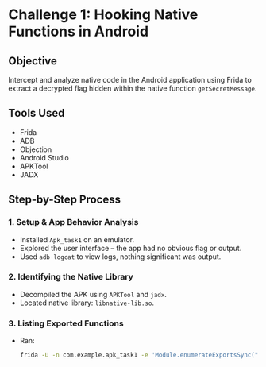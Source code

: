 # Challenge 1: Hooking Native Functions in Android

## Objective
Intercept and analyze native code in the Android application using Frida to extract a decrypted flag hidden within the native function `getSecretMessage`.

## Tools Used
- Frida
- ADB
- Objection
- Android Studio
- APKTool
- JADX

## Step-by-Step Process

### 1. Setup & App Behavior Analysis
- Installed `Apk_task1` on an emulator.
- Explored the user interface – the app had no obvious flag or output.
- Used `adb logcat` to view logs, nothing significant was output.

### 2. Identifying the Native Library
- Decompiled the APK using `APKTool` and `jadx`.
- Located native library: `libnative-lib.so`.

### 3. Listing Exported Functions
- Ran:
  ```bash
  frida -U -n com.example.apk_task1 -e 'Module.enumerateExportsSync("libnative-lib.so").forEach(e => console.log(e.name))'
